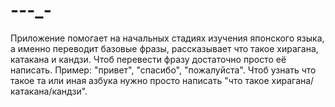 # -_-_-_-
Приложение помогает на начальных стадиях изучения японского языка, а именно переводит базовые фразы, рассказывает что такое хирагана, катакана и кандзи. Чтоб перевести фразу достаточно просто её написать. Пример: "привет", "спасибо", "пожалуйста". Чтоб узнать что такое та или иная азбука нужно просто написать "что такое хирагана/катакана/кандзи".

